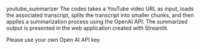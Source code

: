 youtube_summarizer
The codes takes a YouTube video URL as input, loads the associated transcript, splits the transcript into smaller chunks, and then applies a summarization process using the OpenAI API. The summarized output is presented in the web application created with Streamlit.

Please use your own Open AI API key
